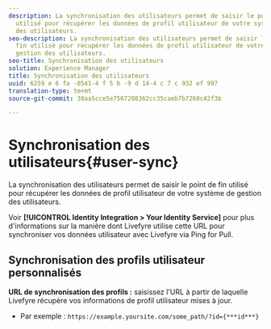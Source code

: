 ```yaml
---
description: La synchronisation des utilisateurs permet de saisir le point de fin
  utilisé pour récupérer les données de profil utilisateur de votre système de gestion
  des utilisateurs.
seo-description: La synchronisation des utilisateurs permet de saisir le point de
  fin utilisé pour récupérer les données de profil utilisateur de votre système de
  gestion des utilisateurs.
seo-title: Synchronisation des utilisateurs
solution: Experience Manager
title: Synchronisation des utilisateurs
uuid: 6259 e 6 fa -0541-4 f 5 b -9 d 14-4 c 7 c 932 ef 997
translation-type: tm+mt
source-git-commit: 30aa5cce5e7567208362cc35caeb7b7260c42f3b

---
```



# Synchronisation des utilisateurs{#user-sync}

La synchronisation des utilisateurs permet de saisir le point de fin utilisé pour récupérer les données de profil utilisateur de votre système de gestion des utilisateurs.

Voir **[!UICONTROL Identity Integration > Your Identity Service]** pour plus d'informations sur la manière dont Livefyre utilise cette URL pour synchroniser vos données utilisateur avec Livefyre via Ping for Pull.

## Synchronisation des profils utilisateur personnalisés

**URL de synchronisation des profils :** saisissez l'URL à partir de laquelle Livefyre récupère vos informations de profil utilisateur mises à jour.
* Par exemple : `https://example.yoursite.com/some_path/?id={***id***}`

